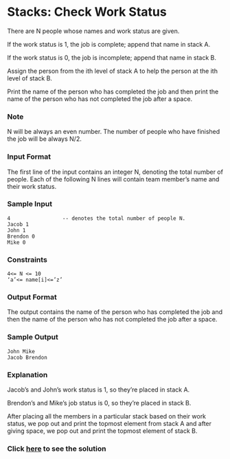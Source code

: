 # Stacks: Check Work Status

There are N people whose names and work status are given.

If the work status is 1, the job is complete; append that name in stack A.

If the work status is 0, the job is incomplete; append that name in stack B.

Assign the person from the ith level of stack A to help the person at the ith level of stack B.

Print the name of the person who has completed the job and then print the name of the person who has not completed the job after a space.
 
### Note
N will be always an even number. The number of people who have finished the job will be always N/2.

### Input Format
The first line of the input contains an integer N, denoting the total number of people.
Each of the following N lines will contain team member’s name and their work status.
 
### Sample Input
```
4                 -- denotes the total number of people N.
Jacob 1
John 1
Brendon 0
Mike 0
```

### Constraints
```
4<= N <= 10
‘a’<= name[i]<=’z’
```

### Output Format
The output contains the name of the person who has completed the job and then the name of the person who has not completed the job after a space.

### Sample Output
```
John Mike
Jacob Brendon
```   
### Explanation
Jacob’s and John’s work status is 1, so they’re placed in stack A.

Brendon’s and Mike’s job status is 0, so they’re placed in stack B.

After placing all the members in a particular stack based on their work status, we pop out and print the topmost element from stack A and after giving space, we pop out and print the topmost element of stack B.

### Click [here](./solutions/Question2.java) to see the solution
